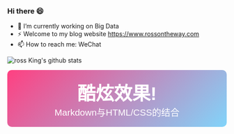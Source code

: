### Hi there 😄

<!--
**jqdelove/jqdelove** is a ✨ _special_ ✨ repository because its `README.md` (this file) appears on your GitHub profile.

Here are some ideas to get you started:

-->

- 🔭 I’m currently working on Big Data
- ⚡ Welcome to my blog website https://www.rossontheway.com
- 📫 How to reach me: WeChat
<!-- - 👯 I’m looking to collaborate on ... --> 
<!-- - 🤔 I’m looking for help with ... -->
<!-- - 💬 Ask me about ...
- 😄 Pronouns: ...
- ⚡ Fun fact: ...
--> 
 
<diV>

 ![ross King's github stats](https://github-readme-stats.vercel.app/api?username=jqdelove&theme=onedark)

</div>

<div style="background: linear-gradient(135deg, #ff4081, #81d4fa); padding: 20px; border-radius: 10px; text-align: center; font-family: Arial, sans-serif; color: white; animation: gradient 5s infinite;">
  <h1 style="font-size: 3em; margin: 0;">酷炫效果!</h1>
  <p style="font-size: 1.5em; margin: 0;">Markdown与HTML/CSS的结合</p>
</div>

<style>
  @keyframes gradient {
    0% { background: linear-gradient(135deg, #ff4081, #81d4fa); }
    50% { background: linear-gradient(135deg, #81d4fa, #ff4081); }
    100% { background: linear-gradient(135deg, #ff4081, #81d4fa); }
  }
</style>
